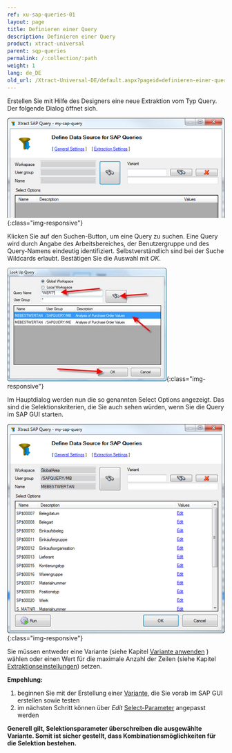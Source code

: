 ```yaml
---
ref: xu-sap-queries-01
layout: page
title: Definieren einer Query
description: Definieren einer Query
product: xtract-universal
parent: sqp-queries
permalink: /:collection/:path
weight: 1
lang: de_DE
old_url: /Xtract-Universal-DE/default.aspx?pageid=definieren-einer-query
---
```


Erstellen Sie mit Hilfe des Designers eine neue Extraktion vom Typ Query. Der folgende Dialog öffnet sich. 

![Define-Query-Extraction-Data-Source](/img/content/Define-Query-Extraction-Data-Source.jpg){:class="img-responsive"}


Klicken Sie auf den Suchen-Button, um eine Query zu suchen. Eine Query wird durch Angabe des Arbeitsbereiches, der Benutzergruppe und des Query-Namens eindeutig identifiziert. Selbstverständlich sind bei der Suche Wildcards erlaubt. Bestätigen Sie die Auswahl mit *OK*.

![Look-Up-Query](/img/content/Look-Up-Query.png){:class="img-responsive"}

Im Hauptdialog werden nun die so genannten Select Options angezeigt. Das sind die Selektionskriterien, die Sie auch sehen würden, wenn Sie die Query im SAP GUI starten.

![Define-Query-Extraction-Data-Source-Selected](/img/content/Define-Query-Extraction-Data-Source-Selected.jpg){:class="img-responsive"}

Sie müssen entweder eine Variante (siehe Kapitel [Variante anwenden](./varianten-anwenden) ) wählen oder einen Wert für die maximale Anzahl der Zeilen (siehe Kapitel [Extraktionseinstellungen](./extraktionseinstellungen_1)) setzen.

**Empehlung:**
1. beginnen Sie mit der Erstellung einer [Variante](https://help.sap.com/doc/saphelp_dm40/4.0/de-DE/c0/980389e58611d194cc00a0c94260a5/content.htm?no_cache=true), die Sie vorab im SAP GUI erstellen sowie testen
2. im nächsten Schritt können über *Edit* [Select-Parameter](./select-options-fuellen
) angepasst werden

**Generell gilt, Selektionsparameter überschreiben die ausgewählte Variante. 
Somit ist sicher gestellt, dass Kombinationsmöglichkeiten für die Selektion bestehen.**

